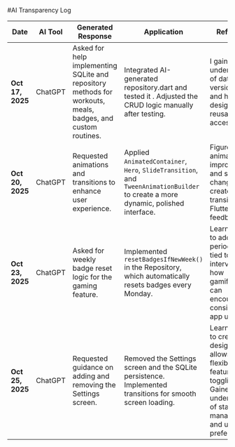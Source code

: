 #AI Transparency Log 

| **Date** | **AI Tool** | **Generated Response** | **Application** | **Reflection** |
|-----------|------------------|---------------------------------|-------------------------|------------------------------------|
| **Oct 17, 2025** | ChatGPT | Asked for help implementing SQLite and repository methods for workouts, meals, badges, and custom routines. | Integrated AI-generated repository.dart and tested it . Adjusted the CRUD logic manually after testing. | I gained an understanding of database versioning, and how to design reusable data access layers. |
| **Oct 20, 2025** | ChatGPT | Requested animations and transitions to enhance user experience. | Applied `AnimatedContainer`, `Hero`, `SlideTransition`, and `TweenAnimationBuilder` to create a more dynamic, polished interface. | Figured out animation to improve UX and  state changes to create transitions in Flutter smooth feedback. |
| **Oct 23, 2025** | ChatGPT | Asked for weekly badge reset logic for the gaming feature. | Implemented `resetBadgesIfNewWeek()` in the Repository, which automatically resets badges every Monday. | Learned how to add periodic logic tied to time intervals and how gamification can encourage consistent app usage. |
| **Oct 25, 2025** | ChatGPT | Requested guidance on adding and removing the Settings screen. | Removed the Settings screen and the SQLite persistence. Implemented transitions for smooth screen loading. | Learned how to create a design that allows for flexible feature toggling. Gained an understanding of state management and user preferences. |


